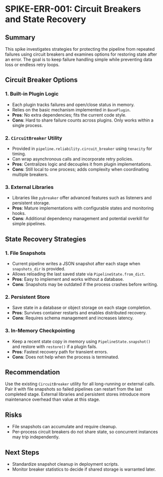 # SPIKE-ERR-001: Circuit Breakers and State Recovery

## Summary
This spike investigates strategies for protecting the pipeline from repeated failures using circuit breakers and examines options for restoring state after an error. The goal is to keep failure handling simple while preventing data loss or endless retry loops.

## Circuit Breaker Options
### 1. Built-in Plugin Logic
- Each plugin tracks failures and open/close status in memory.
- Relies on the basic mechanism implemented in `BasePlugin`.
- **Pros**: No extra dependencies; fits the current code style.
- **Cons**: Hard to share failure counts across plugins. Only works within a single process.

### 2. `CircuitBreaker` Utility
- Provided in `pipeline.reliability.circuit_breaker` using `tenacity` for timing.
- Can wrap asynchronous calls and incorporate retry policies.
- **Pros**: Centralizes logic and decouples it from plugin implementations.
- **Cons**: Still local to one process; adds complexity when coordinating multiple breakers.

### 3. External Libraries
- Libraries like `pybreaker` offer advanced features such as listeners and persistent storage.
- **Pros**: Mature implementations with configurable states and monitoring hooks.
- **Cons**: Additional dependency management and potential overkill for simple pipelines.

## State Recovery Strategies
### 1. File Snapshots
- Current pipeline writes a JSON snapshot after each stage when `snapshots_dir` is provided.
- Allows reloading the last saved state via `PipelineState.from_dict`.
- **Pros**: Easy to implement and works without a database.
- **Cons**: Snapshots may be outdated if the process crashes before writing.

### 2. Persistent Store
- Save state in a database or object storage on each stage completion.
- **Pros**: Survives container restarts and enables distributed recovery.
- **Cons**: Requires schema management and increases latency.

### 3. In-Memory Checkpointing
- Keep a recent state copy in memory using `PipelineState.snapshot()` and restore with `restore()` if a plugin fails.
- **Pros**: Fastest recovery path for transient errors.
- **Cons**: Does not help when the process is terminated.

## Recommendation
Use the existing `CircuitBreaker` utility for all long-running or external calls. Pair it with file snapshots so failed pipelines can restart from the last completed stage. External libraries and persistent stores introduce more maintenance overhead than value at this stage.

## Risks
- File snapshots can accumulate and require cleanup.
- Per-process circuit breakers do not share state, so concurrent instances may trip independently.

## Next Steps
- Standardize snapshot cleanup in deployment scripts.
- Monitor breaker statistics to decide if shared storage is warranted later.
